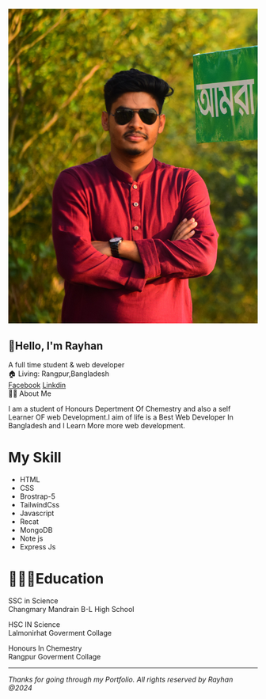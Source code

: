 ![wonerpicture](./images/myself.JPG)  

👋Hello, I'm Rayhan
---
A full time student  & web developer  
🏠   Living: Rangpur,Bangladesh  
[Facebook] [Linkdin]  
👨‍🏫   About Me  

I am a student of Honours Depertment Of Chemestry and also a self Learner OF web Development.I aim of life is a Best Web Developer In Bangladesh and I Learn More more web development.  
# My Skill
- HTML  
- CSS  
- Brostrap-5  
- TailwindCss  
- Javascript  
- Recat  
- MongoDB  
- Note js
- Express Js

# 👨🏻‍🎓Education  
SSC in Science  
Changmary Mandrain B-L High School

HSC IN Science  
Lalmonirhat Goverment Collage  

Honours In Chemestry  
Rangpur Goverment Collage <hr>


_Thanks for going through my Portfolio. All rights reserved by Rayhan @2024_










<!-- All Link is hare -->
[Facebook]:https://www.facebook.com/rs.rayhan.18
[linkdin]:https://www.linkedin.com/in/md-rayhan-mia-927115220/